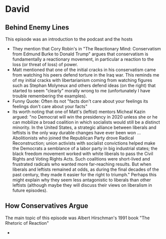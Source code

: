 # David 

## Behind Enemy Lines

This episode was an introduction to the podcast and the hosts

- They mention that Cory Robin's in "The Reactionary Mind: Conservatism from Edmund Burke to Donald Trump" argues that conservatism is fundamentally a reactionary movement, in particular a reaction to the loss (or threat of loss) of power. 
- Matt mentioned that one of the initial cracks in his conservatism came from watching his peers defend torture in the Iraq war. This reminds me of my initial cracks with libertarianism coming from watching figures such as Stephan Molyneux and others defend ideas (on the right) that started to seem "clearly" morally wrong to me (unfortunately I have trouble remembering the examples).
- Funny Quote: Often its not "facts don't care about your feelings its feelings don't care about your facts"
- Its worth noting that one of Matt's (leftist) mentors Micheal Kazin argued: "no Democrat will win the presidency in 2020 unless she or he can mobilize a broad coalition in which socialists would still be a distinct minority. In the United States, a strategic alliance between liberals and leftists is the only way durable changes have ever been won ... Abolitionists who joined the Republican Party drove Radical Reconstruction; union activists with socialist convictions helped make the Democrats a semblance of a labor party in big industrial states; the black freedom movement worked with white liberals to pass the Civil Rights and Voting Rights Acts. Such coalitions were short-lived and frustrated radicals who wanted more far-reaching results. But when liberals and leftists remained at odds, as during the final decades of the past century, they made it easier for the right to triumph." Perhaps this might explain why they seem less antagonistic to liberals than other leftists (although maybe they will discuss their views on liberalism in future episodes).

## How Conservatives Argue

The main topic of this episode was Albert Hirschman's 1991 book "The Rhetoric of Reaction"

- 